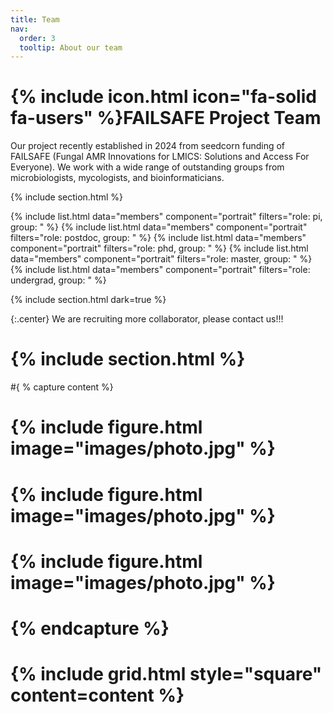 ```yaml
---
title: Team
nav:
  order: 3
  tooltip: About our team
---
```


# {% include icon.html icon="fa-solid fa-users" %}FAILSAFE Project Team

Our project recently established in 2024 from seedcorn funding of FAILSAFE (Fungal AMR Innovations for LMICS: Solutions and Access For Everyone). We work with a wide range of outstanding groups from microbiologists, mycologists, and bioinformaticians. <br>

{% include section.html %}

{% include list.html data="members" component="portrait" filters="role: pi, group: " %}
{% include list.html data="members" component="portrait" filters="role: postdoc, group: " %}
{% include list.html data="members" component="portrait" filters="role: phd, group: " %}
{% include list.html data="members" component="portrait" filters="role: master, group: " %}
{% include list.html data="members" component="portrait" filters="role: undergrad, group: " %}

{% include section.html dark=true %}

{:.center}
We are recruiting more collaborator, please contact us!!!

# {% include section.html %}

#{ % capture content %}

# {% include figure.html image="images/photo.jpg" %}
# {% include figure.html image="images/photo.jpg" %}
# {% include figure.html image="images/photo.jpg" %}

# {% endcapture %}

# {% include grid.html style="square" content=content %}
